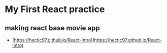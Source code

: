 # My First React practice
## making react base movie app
- [https://hectic97.github.io/React-Intro](https://hectic97.github.io/React-Intro)
